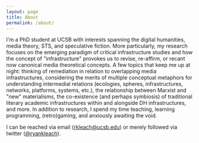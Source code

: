 ```yaml
---
layout: page
title: About
permalink: /about/
---
```


I'm a PhD student at UCSB with interests spanning the digital humanities, media theory, STS, and speculative fiction. More particularly, my research focuses on the emerging paradigm of critical infrastructure studies and how the concept of "infrastructure" provokes us to revise, re-affirm, or recant now canonical media theoretical concepts. A few topics that keep me up at night: thinking of remediation in relation to overlapping media infrastructures, considering the merits of multiple conceptual metaphors for understanding intermedial relations (ecologies, spheres, infrastructures, networks, platforms, systems, etc.), the relationship between Marxist and "new" materialisms, the co-existence (and perhaps symbiosis) of traditional literary academic infrastructures within and alongside DH infrastructures, and more. In addition to research, I spend my time teaching, learning programming, (retro)gaming, and anxiously awaiting the void.

I can be reached via email (<rkleach@ucsb.edu>) or merely followed via twitter ([@ryankleach](https://twitter.com/ryankleach)).  

